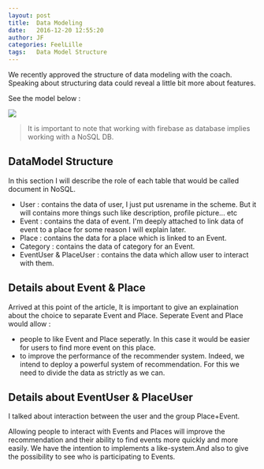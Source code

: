 ```yaml
---
layout: post
title:  Data Modeling
date:   2016-12-20 12:55:20
author: JF
categories: FeelLille
tags:	Data Model Structure
---
```


We recently approved the structure of data modeling with the coach. Speaking about structuring data could reveal a little bit more about features.

See the model below :

<img src="../../../../assets/posts/DataModel.png">

> It is important to note that working with firebase as database implies working with a NoSQL DB.

## DataModel Structure

In this section I will describe the role of each table that would be called document in NoSQL.

* User : contains the data of user, I just put usrename in the scheme. But it will contains more things such like description, profile picture... etc
* Event : contains the data of event. I'm deeply attached to link data of event to a place for some reason I will explain later.
* Place : contains the data for a place which is linked to an Event.
* Category : contains the data of category for an Event.
* EventUser & PlaceUser : contains the data which allow user to interact with them.

## Details about Event & Place

Arrived at this point of the article, It is important to give an explaination about the choice to separate Event and Place.
Seperate Event and Place would allow :

* people to like Event and Place seperatly. In this case it would be easier for users to find more event on this place.
* to improve the performance of the recommender system. Indeed, we intend to deploy a powerful system of recommendation. For this we need to divide the data as strictly as we can.

## Details about EventUser & PlaceUser

I talked about interaction between the user and the group Place+Event.

Allowing people to interact with Events and Places will improve the recommendation and their ability to find events more quickly and more easily. We have the intention to implements a like-system.And also to give the possibility to see who is participating to Events. 